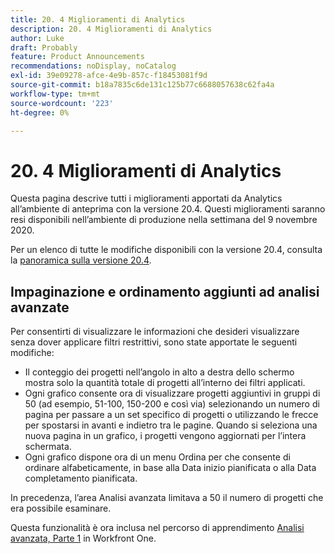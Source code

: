 ```yaml
---
title: 20. 4 Miglioramenti di Analytics
description: 20. 4 Miglioramenti di Analytics
author: Luke
draft: Probably
feature: Product Announcements
recommendations: noDisplay, noCatalog
exl-id: 39e09278-afce-4e9b-857c-f18453081f9d
source-git-commit: b18a7835c6de131c125b77c6688057638c62fa4a
workflow-type: tm+mt
source-wordcount: '223'
ht-degree: 0%

---
```


# 20. 4 Miglioramenti di Analytics

Questa pagina descrive tutti i miglioramenti apportati da Analytics all’ambiente di anteprima con la versione 20.4. Questi miglioramenti saranno resi disponibili nell’ambiente di produzione nella settimana del 9 novembre 2020.

Per un elenco di tutte le modifiche disponibili con la versione 20.4, consulta la [panoramica sulla versione 20.4](../../../product-announcements/product-releases/20.4-release-activity/20-4-release-overview.md).

## Impaginazione e ordinamento aggiunti ad analisi avanzate

Per consentirti di visualizzare le informazioni che desideri visualizzare senza dover applicare filtri restrittivi, sono state apportate le seguenti modifiche:

* Il conteggio dei progetti nell’angolo in alto a destra dello schermo mostra solo la quantità totale di progetti all’interno dei filtri applicati.
* Ogni grafico consente ora di visualizzare progetti aggiuntivi in gruppi di 50 (ad esempio, 51-100, 150-200 e così via) selezionando un numero di pagina per passare a un set specifico di progetti o utilizzando le frecce per spostarsi in avanti e indietro tra le pagine. Quando si seleziona una nuova pagina in un grafico, i progetti vengono aggiornati per l’intera schermata.
* Ogni grafico dispone ora di un menu Ordina per che consente di ordinare alfabeticamente, in base alla Data inizio pianificata o alla Data completamento pianificata.

In precedenza, l’area Analisi avanzata limitava a 50 il numero di progetti che era possibile esaminare.

Questa funzionalità è ora inclusa nel percorso di apprendimento [Analisi avanzata, Parte 1](https://experienceleague.adobe.com/en/docs/workfront/using/home) in Workfront One.
